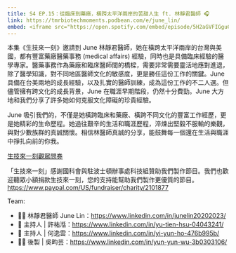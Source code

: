 ```yaml
---
title: S4 EP.15：從臨床到藥廠，橫跨太平洋兩岸的苦甜人生 ft. 林靜君醫師 🎧
link: https://tmrbiotechmoments.podbean.com/e/june_lin/
embed: <iframe src="https://open.spotify.com/embed/episode/5H2aGVFIGguCGKRXWwUEEV?utm_source=generator" width="100%" height="232" frameborder="0" allowtransparency="true" allow="encrypted-media"></iframe>
---
```


本集《生技來一刻》邀請到 June 林靜君醫師，她在橫跨太平洋兩岸的台灣與美國，都有豐富藥廠醫藥事務 (medical affairs) 經驗，同時也是具備臨床經驗的醫學專家。醫藥事務作為藥廠和臨床醫師間的橋樑，需要非常需要靈活地應對進退，除了醫學知識，對不同地區醫師文化的敏感度，更是勝任這份工作的關鍵。June 具備在台美兩地的成長經驗，以及扎實的醫師訓練，成為這份工作的不二人選。但儘管擁有跨文化的成長背景，June 在職涯早期階段，仍然十分費勁。June 大方地和我們分享了許多她如何克服文化障礙的珍貴經驗。

June 吸引我們的，不僅是她橫跨臨床和藥廠、橫跨不同文化的豐富工作經歷，更是她精彩的生命歷程。她過往艱辛的生活和職涯歷程，淬煉出堅毅不服輸的樂觀，與對少數族群的真誠關懷。相信林醫師真誠的分享，能鼓舞每一個還在生活與職涯中掙扎向前的你我。

[生技來一刻觀眾問券](https://forms.gle/1fNKfAGTCF2vyh8Y8)

「生技來一刻」感謝國科會與駐波士頓辦事處科技組贊助我們製作節目。我們也歡迎聽眾小額捐款生技來一刻，您的支持能幫助我們製作更優質的節目。<https://www.paypal.com/US/fundraiser/charity/2101877>

Team:

- 🧑‍💻 林靜君醫師 June Lin：<https://www.linkedin.com/in/junelin20202023/>
- 🎤 主持人 | 許祐湉：<https://www.linkedin.com/in/yu-tien-hsu-04043241/>
- 🎤 主持人 | 何逸雲：<https://www.linkedin.com/in/yi-yun-ho-476b995b/>
- 👩‍💻 後製 | 吳畇芸：<https://www.linkedin.com/in/yun-yun-wu-3b0303106/>
